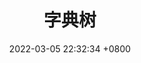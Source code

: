 ---
layout: post
title:  "字典树"
date:   2022-03-05 22:32:34 +0800
categories: 字典树
has_children: true
---